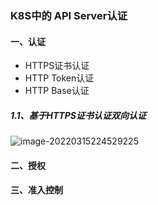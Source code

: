 ### K8S中的 API Server认证

#### 一、认证

- HTTPS证书认证
- HTTP Token认证
- HTTP Base认证



##### 1.1、基于HTTPS证书认证双向认证

![image-20220315224529225](../../../images/typora/image-20220315224529225.png)

#### 二、授权



#### 三、准入控制

